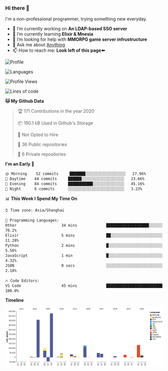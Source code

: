 ### Hi there 👋

I'm a non-professional programmer, trying something new everyday.

<!--
**dyzdyz010/dyzdyz010** is a ✨ _special_ ✨ repository because its `README.md` (this file) appears on your GitHub profile.
-->

- 🔭 I’m currently working on **An LDAP-based SSO server**
- 🌱 I’m currently learning **Elixir & Mnesia**
- 🤔 I’m looking for help with **MMORPG game server infrustructure**
- 💬 Ask me about [Anything](https://github.com/dyzdyz010/dyzdyz010/issues)
- 📫 How to reach me: **Look left of this page⬅️**

<!-- - 👯 I’m looking to collaborate on
- 😄 Pronouns: ...
- ⚡ Fun fact: ...
 -->
 
![Profile](https://github-readme-stats.vercel.app/api?username=dyzdyz010&count_private=true&show_icons=true&theme=dracula&include_all_commits=true)

![Languages](https://github-readme-stats.vercel.app/api/top-langs/?username=dyzdyz010&theme=dracula&hide=html,jupyter+notebook&count_private=true&show_icons=true)

<!--START_SECTION:waka-->
![Profile Views](http://img.shields.io/badge/Profile%20Views-2-blue)

![Lines of code](https://img.shields.io/badge/From%20Hello%20World%20I%27ve%20Written-264859%20Lines%20of%20code-blue)

**🐱 My Github Data** 

> 🏆 171 Contributions in the year 2020
 > 
> 📦 190.1 kB Used in Github's Storage 
 > 
> 🚫 Not Opted to Hire
 > 
> 📜 36 Public repositories
 > 
> 🔑 6 Private repositories 

**I'm an Early 🐤** 

```text
🌞 Morning    52 commits     ███████░░░░░░░░░░░░░░░░░░   27.96% 
🌆 Daytime    44 commits     ██████░░░░░░░░░░░░░░░░░░░   23.66% 
🌃 Evening    84 commits     ███████████░░░░░░░░░░░░░░   45.16% 
🌙 Night      6 commits      ░░░░░░░░░░░░░░░░░░░░░░░░░   3.23%

```


📊 **This Week I Spend My Time On** 

```text
⌚︎ Time zone: Asia/Shanghai

💬 Programming Languages: 
Other                    34 mins             ███████████████████░░░░░░   76.2% 
Elixir                   5 mins              ██░░░░░░░░░░░░░░░░░░░░░░░   11.28% 
Python                   2 mins              █░░░░░░░░░░░░░░░░░░░░░░░░   5.56% 
JavaScript               1 min               █░░░░░░░░░░░░░░░░░░░░░░░░   4.32% 
JSON                     0 secs              ░░░░░░░░░░░░░░░░░░░░░░░░░   2.18%

🔥 Code Editors: 
VS Code                  45 mins             █████████████████████████   100.0%

```

**Timeline**

![Chart not found](https://github.com/dyzdyz010/dyzdyz010/blob/master/charts/bar_graph.png) 


<!--END_SECTION:waka-->
